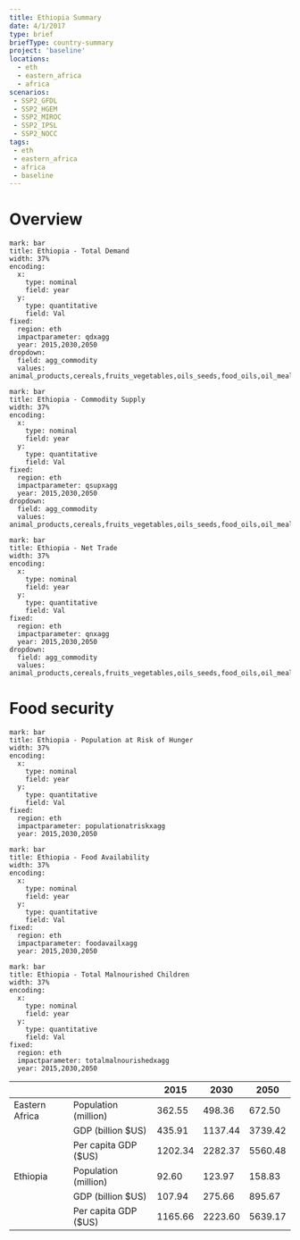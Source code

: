 ```yaml
---
title: Ethiopia Summary
date: 4/1/2017
type: brief
briefType: country-summary
project: 'baseline'
locations:
  - eth
  - eastern_africa
  - africa
scenarios:
 - SSP2_GFDL
 - SSP2_HGEM
 - SSP2_MIROC
 - SSP2_IPSL
 - SSP2_NOCC
tags:
 - eth
 - eastern_africa
 - africa
 - baseline
---
```

# Overview 

```chart
mark: bar
title: Ethiopia - Total Demand
width: 37%
encoding:
  x:
    type: nominal
    field: year
  y:
    type: quantitative
    field: Val
fixed:
  region: eth
  impactparameter: qdxagg
  year: 2015,2030,2050
dropdown:
  field: agg_commodity
  values: animal_products,cereals,fruits_vegetables,oils_seeds,food_oils,oil_meals,other,pulses,roots_tubers,sugar
```

```chart
mark: bar
title: Ethiopia - Commodity Supply
width: 37%
encoding:
  x:
    type: nominal
    field: year
  y:
    type: quantitative
    field: Val
fixed:
  region: eth
  impactparameter: qsupxagg
  year: 2015,2030,2050
dropdown:
  field: agg_commodity
  values: animal_products,cereals,fruits_vegetables,oils_seeds,food_oils,oil_meals,other,pulses,roots_tubers,sugar
```

```chart
mark: bar
title: Ethiopia - Net Trade
width: 37%
encoding:
  x:
    type: nominal
    field: year
  y:
    type: quantitative
    field: Val
fixed:
  region: eth
  impactparameter: qnxagg
  year: 2015,2030,2050
dropdown:
  field: agg_commodity
  values: animal_products,cereals,fruits_vegetables,oils_seeds,food_oils,oil_meals,other,pulses,roots_tubers,sugar
```

# Food security

```chart
mark: bar
title: Ethiopia - Population at Risk of Hunger
width: 37%
encoding:
  x:
    type: nominal
    field: year
  y:
    type: quantitative
    field: Val
fixed:
  region: eth
  impactparameter: populationatriskxagg
  year: 2015,2030,2050
```

```chart
mark: bar
title: Ethiopia - Food Availability
width: 37%
encoding:
  x:
    type: nominal
    field: year
  y:
    type: quantitative
    field: Val
fixed:
  region: eth
  impactparameter: foodavailxagg
  year: 2015,2030,2050
```

```chart
mark: bar
title: Ethiopia - Total Malnourished Children
width: 37%
encoding:
  x:
    type: nominal
    field: year
  y:
    type: quantitative
    field: Val
fixed:
  region: eth
  impactparameter: totalmalnourishedxagg
  year: 2015,2030,2050
```

|   |   | 2015 | 2030 | 2050 |
|---|---|---|---|---|
| Eastern Africa | Population (million) | 362.55 | 498.36 | 672.50 |
|  | GDP (billion $US) | 435.91 | 1137.44 | 3739.42 |
|  | Per capita GDP ($US) | 1202.34 | 2282.37 | 5560.48 |
| Ethiopia | Population (million) | 92.60 | 123.97 | 158.83 |
|  | GDP (billion $US) | 107.94 | 275.66 | 895.67 |
|  | Per capita GDP ($US) | 1165.66| 2223.60| 5639.17|